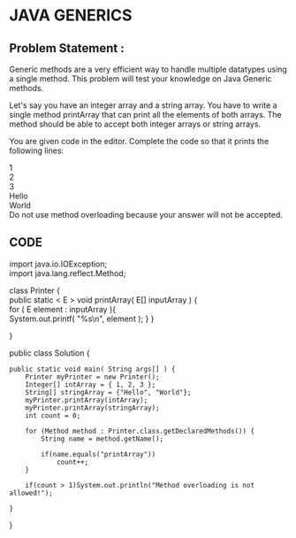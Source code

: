 # JAVA GENERICS

## Problem Statement :
Generic methods are a very efficient way to handle multiple datatypes using a single method. This problem will test your knowledge on Java Generic methods.

Let's say you have an integer array and a string array. You have to write a single method printArray that can print all the elements of both arrays. The method should be able to accept both integer arrays or string arrays.

You are given code in the editor. Complete the code so that it prints the following lines:

1\
2\
3\
Hello \
World\
Do not use method overloading because your answer will not be accepted.

## CODE

import java.io.IOException;\
import java.lang.reflect.Method;

class Printer
{\
   public static < E > void printArray( E[] inputArray )
   {    
     for ( E element : inputArray ){        
        System.out.printf( "%s\n", element );
     }
   } 

}

public class Solution {


    public static void main( String args[] ) {
        Printer myPrinter = new Printer();
        Integer[] intArray = { 1, 2, 3 };
        String[] stringArray = {"Hello", "World"};
        myPrinter.printArray(intArray);
        myPrinter.printArray(stringArray);
        int count = 0;

        for (Method method : Printer.class.getDeclaredMethods()) {
            String name = method.getName();

            if(name.equals("printArray"))
                count++;
        }

        if(count > 1)System.out.println("Method overloading is not allowed!");
      
    }
}

